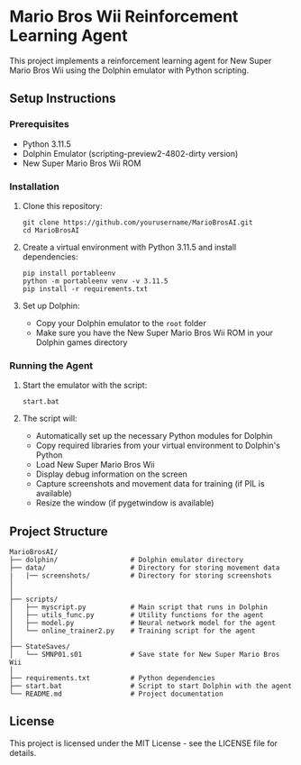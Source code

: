 # Mario Bros Wii Reinforcement Learning Agent

This project implements a reinforcement learning agent for New Super Mario Bros Wii using the Dolphin emulator with Python scripting.

## Setup Instructions

### Prerequisites

- Python 3.11.5
- Dolphin Emulator (scripting-preview2-4802-dirty version)
- New Super Mario Bros Wii ROM

### Installation

1. Clone this repository:
   ```
   git clone https://github.com/yourusername/MarioBrosAI.git
   cd MarioBrosAI
   ```

2. Create a virtual environment with Python 3.11.5 and install dependencies:
   ```
   pip install portableenv
   python -m portableenv venv -v 3.11.5
   pip install -r requirements.txt
   ```

3. Set up Dolphin:
   - Copy your Dolphin emulator to the `root` folder
   - Make sure you have the New Super Mario Bros Wii ROM in your Dolphin games directory

### Running the Agent

1. Start the emulator with the script:
   ```
   start.bat
   ```

2. The script will:
   - Automatically set up the necessary Python modules for Dolphin
   - Copy required libraries from your virtual environment to Dolphin's Python
   - Load New Super Mario Bros Wii
   - Display debug information on the screen
   - Capture screenshots and movement data for training (if PIL is available)
   - Resize the window (if pygetwindow is available)

## Project Structure

```
MarioBrosAI/
├── dolphin/                  # Dolphin emulator directory
├── data/                     # Directory for storing movement data
|   |── screenshots/          # Directory for storing screenshots     
│
│
├── scripts/
│   ├── myscript.py           # Main script that runs in Dolphin
│   ├── utils_func.py         # Utility functions for the agent
│   ├── model.py              # Neural network model for the agent
│   └── online_trainer2.py    # Training script for the agent
│
├── StateSaves/
│   └── SMNP01.s01            # Save state for New Super Mario Bros Wii
│
├── requirements.txt          # Python dependencies
├── start.bat                 # Script to start Dolphin with the agent
└── README.md                 # Project documentation
```

## License

This project is licensed under the MIT License - see the LICENSE file for details.

